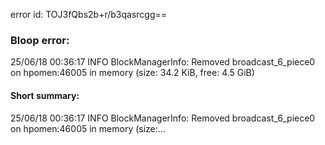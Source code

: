 error id: TOJ3fQbs2b+r/b3qasrcgg==
### Bloop error:

25/06/18 00:36:17 INFO BlockManagerInfo: Removed broadcast_6_piece0 on hpomen:46005 in memory (size: 34.2 KiB, free: 4.5 GiB)
#### Short summary: 

25/06/18 00:36:17 INFO BlockManagerInfo: Removed broadcast_6_piece0 on hpomen:46005 in memory (size:...